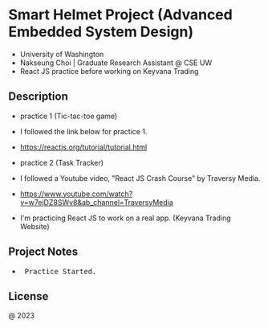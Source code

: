 # Smart Helmet Project (Advanced Embedded System Design)

* University of Washington
* Nakseung Choi | Graduate Research Assistant @ CSE UW 
* React JS practice before working on Keyvana Trading 

## Description

* practice 1 (Tic-tac-toe game)
* I followed the link below for practice 1.
* https://reactjs.org/tutorial/tutorial.html
* practice 2 (Task Tracker)
* I followed a Youtube video, "React JS Crash Course" by Traversy Media.
* https://www.youtube.com/watch?v=w7ejDZ8SWv8&ab_channel=TraversyMedia 

* I'm practicing React JS to work on a real app. (Keyvana Trading Website)

## Project Notes

* <pre> Practice Started.                                                                      12-17-2022</pre>

## License

@ 2023
